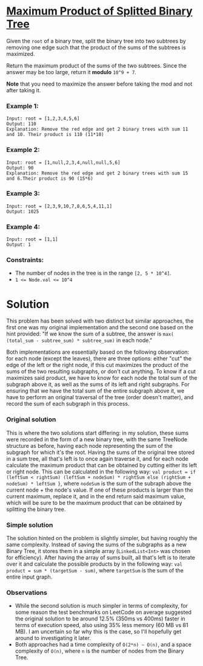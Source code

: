 # [Maximum Product of Splitted Binary Tree](https://leetcode.com/explore/challenge/card/august-leetcoding-challenge-2021/615/week-3-august-15th-august-21st/3903/)

Given the `root` of a binary tree, split the binary tree into two subtrees by removing one edge such that the product of the sums of the subtrees is maximized.

Return the maximum product of the sums of the two subtrees. Since the answer may be too large, return it **modulo** `10^9 + 7`.

**Note** that you need to maximize the answer before taking the mod and not after taking it.

### Example 1:
```
Input: root = [1,2,3,4,5,6]
Output: 110
Explanation: Remove the red edge and get 2 binary trees with sum 11 and 10. Their product is 110 (11*10)
```

### Example 2:
```
Input: root = [1,null,2,3,4,null,null,5,6]
Output: 90
Explanation: Remove the red edge and get 2 binary trees with sum 15 and 6.Their product is 90 (15*6)
```

### Example 3:
```
Input: root = [2,3,9,10,7,8,6,5,4,11,1]
Output: 1025
```

### Example 4:
```
Input: root = [1,1]
Output: 1
```

### Constraints:

- The number of nodes in the tree is in the range `[2, 5 * 10^4]`.
- `1 <= Node.val <= 10^4`

# Solution

This problem has been solved with two distinct but similar approaches, the first one was my original implementation and the second one based on the hint provided: "If we know the sum of a subtree, the answer is `max( (total_sum - subtree_sum) * subtree_sum)` in each node."

Both implementations are essentially based on the following observation: for each node (except the leaves), there are three options: either "cut" the edge of the left or the right node, if this cut maximizes the product of the sums of the two resulting subgraphs, or don't cut anything. 
To know if a cut maximizes said product, we have to know for each node the total sum of the subgraph above it, as well as the sums of its left and right subgraphs.
For ensuring that we have the total sum of the entire subgraph above it, we have to perform an original traversal of the tree (order doesn't matter), and record the sum of each subgraph in this process.

### Original solution
This is where the two solutions start differing: in my solution, these sums were recorded in the form of a new binary tree, with the same TreeNode structure as before, having each node representing the sum of the subgraph for which it's the root. 
Having the sums of the original tree stored in a sum tree, all that's left is to once again traverse it, and for each node calculate the maximum product that can be obtained by cutting either its left or right node. This can be calculated in the following way: 
`val product = if (leftSum < rightSum) (leftSum + nodeSum) * rightSum else (rightSum + nodeSum) * leftSum }`, where `nodeSum` is the sum of the subraph above the current node + the node's value.
If one of these products is larger than the current maximum, replace it, and in the end return said maximum value, which will be sure to be the maximum product that can be obtained by splitting the binary tree.

### Simple solution
The solution hinted on the problem is slightly simpler, but having roughly the same complexity. Instead of saving the sums of the subgraphs as a new Binary Tree, it stores them in a simple array (`LinkedList<Int>` was chosen for efficiency). 
After having the array of sums built, all that's left is to iterate over it and calculate the possible products by in the following way: `val product = sum * (targetSum - sum)`, where `targetSum` is the sum of the entire input graph.

### Observations
- While the second solution is much simpler in terms of complexity, for some reason the test benchmarks on LeetCode on average suggested the original solution to be around 12.5% (350ms vs 400ms) faster in terms of execution speed, also using 35% less memory (60 MB vs 81 MB). I am uncertain so far why this is the case, so I'll  hopefully get around to investigating it later.
- Both approaches had a time complexity of `O(2*n) ~ O(n)`, and a space complexity of `O(n)`, where `n` is the number of nodes from the Binary Tree.